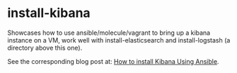 install-kibana
=========

Showcases how to use ansible/molecule/vagrant to bring up a kibana instance on a VM, work well with install-elasticsearch and install-logstash (a directory above this one).

See the corresponding blog post at: [How to install Kibana Using Ansible](https://nickolasfisher.com/blog/How-to-Install-Kibana-Using-Ansible).